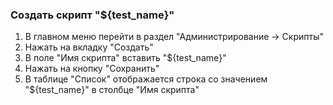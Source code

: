 ### Создать скрипт "${test_name}"

1. В главном меню перейти в раздел "Администрирование -> Скрипты"
1. Нажать на вкладку "Создать"
1. В поле "Имя скрипта" вставить "${test_name}"
1. Нажать на кнопку "Сохранить"
1. В таблице "Список" отображается строка со значением "${test_name}" в столбце "Имя скрипта"
